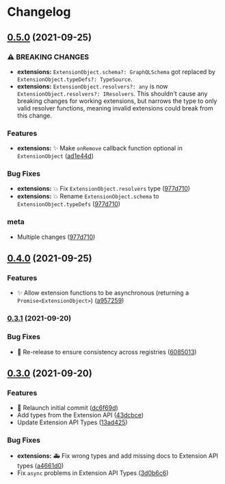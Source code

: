 # Changelog

## [0.5.0](https://www.github.com/server-state/types/compare/v0.4.0...v0.5.0) (2021-09-25)


### ⚠ BREAKING CHANGES

* **extensions:** `ExtensionObject.schema?: GraphQLSchema` got replaced by `ExtensionObject.typeDefs?: TypeSource`.
* **extensions:** `ExtensionObject.resolvers?: any` is now `ExtensionObject.resolvers?: IResolvers`. This shouldn't cause any breaking changes for working extensions, but narrows the type to only valid resolver functions, meaning invalid extensions could break from this change.

### Features

* **extensions:** :sparkles: Make `onRemove` callback function optional in `ExtensionObject` ([ad1e44d](https://www.github.com/server-state/types/commit/ad1e44d4096016c3c326c10f3f0f9e53d87623d0))


### Bug Fixes

* **extensions:** :boom: Fix `ExtensionObject.resolvers` type ([977d710](https://www.github.com/server-state/types/commit/977d7103f0cb2a7eab0d4b443eceebb5e9b8f7c1))
* **extensions:** :boom: Rename `ExtensionObject.schema` to `ExtensionObject.typeDefs` ([977d710](https://www.github.com/server-state/types/commit/977d7103f0cb2a7eab0d4b443eceebb5e9b8f7c1))


### meta

* Multiple changes ([977d710](https://www.github.com/server-state/types/commit/977d7103f0cb2a7eab0d4b443eceebb5e9b8f7c1))

## [0.4.0](https://www.github.com/server-state/types/compare/v0.3.1...v0.4.0) (2021-09-25)


### Features

* :sparkles: Allow extension functions to be asynchronous (returning a `Promise<ExtensionObject>`) ([a957259](https://www.github.com/server-state/types/commit/a957259355f2617ad090f04afa367c47510bb4f2))

### [0.3.1](https://www.github.com/server-state/types/compare/v0.3.0...v0.3.1) (2021-09-20)


### Bug Fixes

* :bookmark: Re-release to ensure consistency across registries ([6085013](https://www.github.com/server-state/types/commit/6085013130100ba9091661a204b02e8ce45087ff))

## [0.3.0](https://www.github.com/server-state/types/compare/v0.2.0...v0.3.0) (2021-09-20)


### Features

* :tada: Relaunch initial commit ([dc6f69d](https://www.github.com/server-state/types/commit/dc6f69d7582f38a3ad1f77b67e073b116cc45f08))
* Add types from the Extension API ([43dcbce](https://www.github.com/server-state/types/commit/43dcbcec9c46d4c252cdd75a319e07f16d52ea72))
* Update Extension API Types ([13ad425](https://www.github.com/server-state/types/commit/13ad4253b19b403c0e8e4282848f03472a6068ba))


### Bug Fixes

* **extensions:** :ambulance: Fix wrong types and add missing docs to Extension API types ([a4661d0](https://www.github.com/server-state/types/commit/a4661d0e41bd90553676b648550f80c0ee2704a9))
* Fix `async` problems in Extension API Types ([3d0b6c6](https://www.github.com/server-state/types/commit/3d0b6c6dfe93b034a5f7cbafaeee800582505455))

